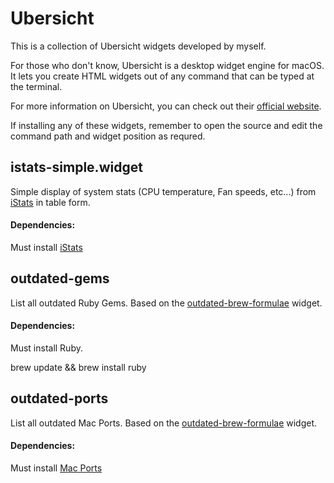 # Ubersicht
This is a collection of Ubersicht widgets developed by myself.

For those who don't know, Ubersicht is a desktop widget engine for macOS. It lets you create HTML widgets out of any command that can be typed at the terminal.

For more information on Ubersicht, you can check out their [official website](http://tracesof.net/uebersicht/).

If installing any of these widgets, remember to open the source and edit the command path and widget position as requred.

## istats-simple.widget
Simple display of system stats (CPU temperature, Fan speeds, etc...) from [iStats](https://github.com/Chris911/iStats) in table form.
#### Dependencies:
Must install [iStats](https://github.com/Chris911/iStats)

## outdated-gems
List all outdated Ruby Gems. Based on the [outdated-brew-formulae](http://tracesof.net/uebersicht-widgets/#outdated-brew-formulae) widget.
#### Dependencies:
Must install Ruby.

brew update && brew install ruby

## outdated-ports
List all outdated Mac Ports. Based on the [outdated-brew-formulae](http://tracesof.net/uebersicht-widgets/#outdated-brew-formulae) widget.
#### Dependencies:
Must install [Mac Ports](https://www.macports.org/install.php)
